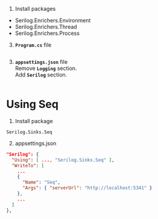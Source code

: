 1. Install packages
* Serilog.Enrichers.Environment
* Serilog.Enrichers.Thread
* Serilog.Enrichers.Process
3. **`Program.cs`** file
```caharp
```
3. **`appsettings.json`** file  
Remove **`Logging`** section.  
Add **`Serilog`** section.
```json
```
# Using Seq
1. Install package
```
Serilog.Sinks.Seq
```
2. appsettings.json
```json
"Serilog": {
  "Using": [ ..., "Serilog.Sinks.Seq" ],
  "WriteTo": [
    ...
    {
      "Name": "Seq",
      "Args": { "serverUrl": "http://localhost:5341" }
    },
    ...
  ]
},
```
